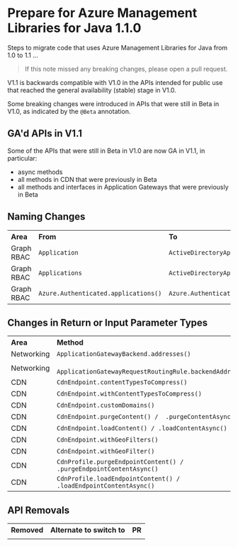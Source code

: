 # Prepare for Azure Management Libraries for Java 1.1.0 #

Steps to migrate code that uses Azure Management Libraries for Java from 1.0 to 1.1 ...

> If this note missed any breaking changes, please open a pull request.


V1.1 is backwards compatible with V1.0 in the APIs intended for public use that reached the general availability (stable) stage in V1.0. 

Some breaking changes were introduced in APIs that were still in Beta in V1.0, as indicated by the `@Beta` annotation.

## GA'd APIs in V1.1

Some of the APIs that were still in Beta in V1.0 are now GA in V1.1, in particular:
- async methods
- all methods in CDN that were previously in Beta
- all methods and interfaces in Application Gateways that were previously in Beta


## Naming Changes ##

<table>
  <tr>
    <th align=left>Area</th>
    <th align=left>From</th>
    <th align=left>To</th>
    <th align=left>Ref</th>
  </tr>
  <tr>
      <td>Graph RBAC</td>
      <td><code>Application</code></td>
      <td><code>ActiveDirectoryApplication</code></td>
      <td><a href="https://github.com/Azure/azure-sdk-for-java/pull/1699">#1699</a></td>
  </tr>
  <tr>
      <td>Graph RBAC</td>
      <td><code>Applications</code></td>
      <td><code>ActiveDirectoryApplications</code></td>
      <td><a href="https://github.com/Azure/azure-sdk-for-java/pull/1699">#1699</a></td>
  </tr>
  <tr>
      <td>Graph RBAC</td>
      <td><code>Azure.Authenticated.applications()</code></td>
      <td><code>Azure.Authenticated.activeDirectoryApplications()</code></td>
      <td><a href="https://github.com/Azure/azure-sdk-for-java/pull/1699">#1699</a></td>
  </tr>
</table>



## Changes in Return or Input Parameter Types ##

<table>
  <tr>
    <th align=left>Area</th>
    <th align=left>Method</th>
    <th align=left>From</th>
    <th align=left>To</th>
    <th align=left>Ref</th>
  </tr>
  <tr>
    <td>Networking</td>
    <td><code>ApplicationGatewayBackend.addresses()</code></td>
    <td><code>List&lt;&gt;</code></td>
    <td><code>Collection&lt;&gt;</code></td>
    <td><a href="https://github.com/Azure/azure-sdk-for-java/pull/1694">#1694</a></td>
  </tr>
  <tr>
    <td>Networking</td>
    <td><code> ApplicationGatewayRequestRoutingRule.backendAddresses()</code></td>
    <td><code>List&lt;&gt;</code></td>
    <td><code>Collection&lt;&gt;</code></td>
    <td><a href="https://github.com/Azure/azure-sdk-for-java/pull/1694">#1694</a></td>
  </tr>

  <tr>
    <td>CDN</td>
    <td><code>CdnEndpoint.contentTypesToCompress()</code></td>
    <td><code>List&lt;String&gt;</code></td>
    <td><code>Set&lt;String&gt;</code></td>
    <td><a href="https://github.com/Azure/azure-sdk-for-java/pull/1634">#1634</a></td>
  </tr>
  <tr>
    <td>CDN</td>
    <td><code>CdnEndpoint.withContentTypesToCompress()</code></td>
    <td><code>List&lt;String&gt;</code></td>
    <td><code>Set&lt;String&gt;</code></td>
    <td><a href="https://github.com/Azure/azure-sdk-for-java/pull/1634">#1634</a></td>
  </tr>
  <tr>
    <td>CDN</td>
    <td><code>CdnEndpoint.customDomains()</code></td>
    <td><code>List&lt;String&gt;</code></td>
    <td><code>Set&lt;String&gt;</code></td>
    <td><a href="https://github.com/Azure/azure-sdk-for-java/pull/1634">#1634</a></td>
  </tr>
  <tr>
    <td>CDN</td>
    <td><code>CdnEndpoint.purgeContent() /  .purgeContentAsync()</code></td>
    <td><code>List&lt;String&gt;</code></td>
    <td><code>Set&lt;String&gt;</code></td>
    <td><a href="https://github.com/Azure/azure-sdk-for-java/pull/1634">#1634</a></td>
  </tr>
  <tr>
    <td>CDN</td>
    <td><code>CdnEndpoint.loadContent() / .loadContentAsync()</code></td>
    <td><code>List&lt;String&gt;</code></td>
    <td><code>Set&lt;String&gt;</code></td>
    <td><a href="https://github.com/Azure/azure-sdk-for-java/pull/1634">#1634</a></td>
  </tr>
  <tr>
    <td>CDN</td>
    <td><code>CdnEndpoint.withGeoFilters()</code></td>
    <td><code>List&lt;&gt;</code></td>
    <td><code>Collection&lt;&gt;</code></td>
    <td><a href="https://github.com/Azure/azure-sdk-for-java/pull/1634">#1634</a></td>
  </tr>
  <tr>
    <td>CDN</td>
    <td><code>CdnEndpoint.withGeoFilter()</code></td>
    <td><code>List&lt;&gt;</code></td>
    <td><code>Collection&lt;&gt;</code></td>
    <td><a href="https://github.com/Azure/azure-sdk-for-java/pull/1634">#1634</a></td>
  </tr>
  <tr>
    <td>CDN</td>
    <td><code>CdnProfile.purgeEndpointContent() / .purgeEndpointContentAsync()</code></td>
    <td><code>List&lt;String&gt;</code></td>
    <td><code>Set&lt;String&gt;</code></td>
    <td><a href="https://github.com/Azure/azure-sdk-for-java/pull/1634">#1634</a></td>
  </tr>
  <tr>
    <td>CDN</td>
    <td><code>CdnProfile.loadEndpointContent() / .loadEndpointContentAsync()</code></td>
    <td><code>List&lt;String&gt;</code></td>
    <td><code>Set&lt;String&gt;</code></td>
    <td><a href="https://github.com/Azure/azure-sdk-for-java/pull/1634">#1634</a></td>
  </tr>
</table>


## API Removals ##

<table>
  <tr>
    <th>Removed</th>
    <th>Alternate to switch to</th>
    <th>PR</th>
  </tr>
  <tr>
    <td><code></code></td>
    <td></td>
    <td><a href=""></a></td>
  </tr>
</table>


